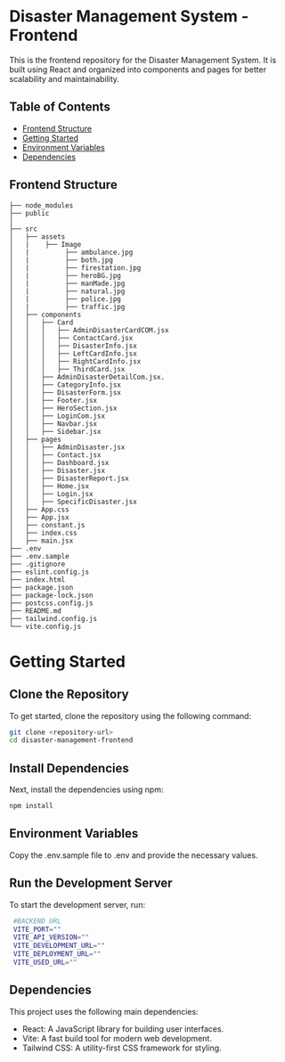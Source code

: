 # Disaster Management System - Frontend

This is the frontend repository for the Disaster Management System. It is built using React and organized into components and pages for better scalability and maintainability.

## Table of Contents

- [Frontend Structure](#frontend-structure)
- [Getting Started](#getting-started)
- [Environment Variables](#environment-variables)
- [Dependencies](#dependencies)

## Frontend Structure

```plaintext
├── node_modules
├── public
│   
├── src
│   ├── assets
│   |    ├── Image
│   |         ├── ambulance.jpg
│   |         ├── both.jpg
│   |         ├── firestation.jpg
│   |         ├── heroBG.jpg
│   |         ├── manMade.jpg
│   |         ├── natural.jpg
│   |         ├── police.jpg
│   |         ├── traffic.jpg
│   ├── components
│   │   ├── Card
│   │   │   ├── AdminDisasterCardCOM.jsx
│   │   │   ├── ContactCard.jsx
│   │   │   ├── DisasterInfo.jsx
│   │   │   ├── LeftCardInfo.jsx
│   │   │   ├── RightCardInfo.jsx
│   │   │   ├── ThirdCard.jsx
│   │   ├── AdminDisasterDetailCom.jsx.
│   │   ├── CategoryInfo.jsx
│   │   ├── DisasterForm.jsx
│   │   ├── Footer.jsx
│   │   ├── HeroSection.jsx
│   │   ├── LoginCom.jsx
│   │   ├── Navbar.jsx
│   │   ├── Sidebar.jsx
│   ├── pages
│   │   ├── AdminDisaster.jsx
│   │   ├── Contact.jsx
│   │   ├── Dashboard.jsx
│   │   ├── Disaster.jsx
│   │   ├── DisasterReport.jsx
│   │   ├── Home.jsx
│   │   ├── Login.jsx
│   │   ├── SpecificDisaster.jsx
│   ├── App.css
│   ├── App.jsx
│   ├── constant.js
│   ├── index.css
│   ├── main.jsx
├── .env
├── .env.sample
├── .gitignore
├── eslint.config.js
├── index.html
├── package.json
├── package-lock.json
├── postcss.config.js
├── README.md
├── tailwind.config.js
└── vite.config.js
```

# Getting Started

## Clone the Repository

To get started, clone the repository using the following command:

```bash
git clone <repository-url>
cd disaster-management-frontend
```

## Install Dependencies

Next, install the dependencies using npm:

```bash
npm install
```

## Environment Variables

Copy the .env.sample file to .env and provide the necessary values.

## Run the Development Server

To start the development server, run:

```bash
 #BACKEND URL
 VITE_PORT=""
 VITE_API_VERSION=""
 VITE_DEVELOPMENT_URL=""
 VITE_DEPLOYMENT_URL=""
 VITE_USED_URL=""
```

## Dependencies

This project uses the following main dependencies:

- React: A JavaScript library for building user interfaces.
- Vite: A fast build tool for modern web development.
- Tailwind CSS: A utility-first CSS framework for styling.

